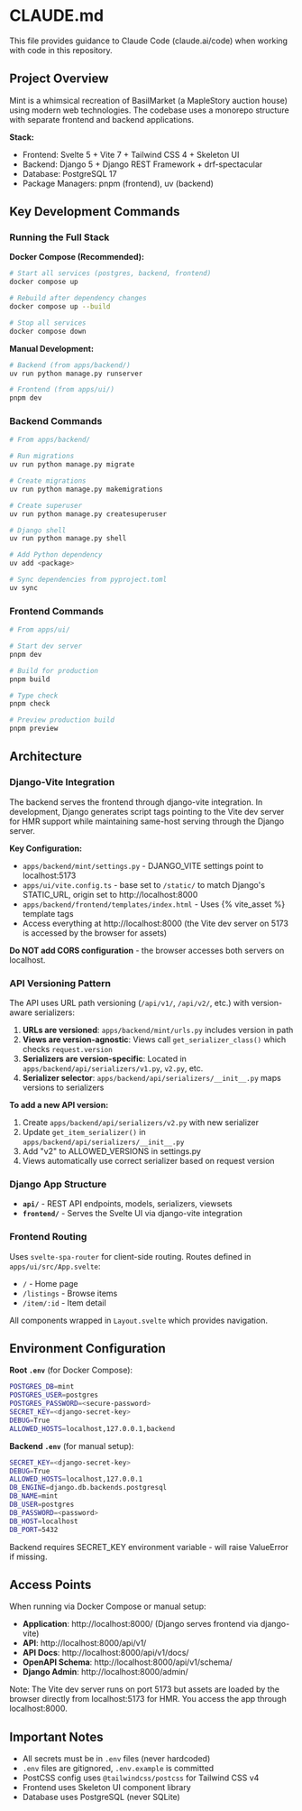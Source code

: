 # CLAUDE.md

This file provides guidance to Claude Code (claude.ai/code) when working with code in this repository.

## Project Overview

Mint is a whimsical recreation of BasilMarket (a MapleStory auction house) using modern web technologies. The codebase uses a monorepo structure with separate frontend and backend applications.

**Stack:**
- Frontend: Svelte 5 + Vite 7 + Tailwind CSS 4 + Skeleton UI
- Backend: Django 5 + Django REST Framework + drf-spectacular
- Database: PostgreSQL 17
- Package Managers: pnpm (frontend), uv (backend)

## Key Development Commands

### Running the Full Stack

**Docker Compose (Recommended):**
```bash
# Start all services (postgres, backend, frontend)
docker compose up

# Rebuild after dependency changes
docker compose up --build

# Stop all services
docker compose down
```

**Manual Development:**
```bash
# Backend (from apps/backend/)
uv run python manage.py runserver

# Frontend (from apps/ui/)
pnpm dev
```

### Backend Commands

```bash
# From apps/backend/

# Run migrations
uv run python manage.py migrate

# Create migrations
uv run python manage.py makemigrations

# Create superuser
uv run python manage.py createsuperuser

# Django shell
uv run python manage.py shell

# Add Python dependency
uv add <package>

# Sync dependencies from pyproject.toml
uv sync
```

### Frontend Commands

```bash
# From apps/ui/

# Start dev server
pnpm dev

# Build for production
pnpm build

# Type check
pnpm check

# Preview production build
pnpm preview
```

## Architecture

### Django-Vite Integration

The backend serves the frontend through django-vite integration. In development, Django generates script tags pointing to the Vite dev server for HMR support while maintaining same-host serving through the Django server.

**Key Configuration:**
- `apps/backend/mint/settings.py` - DJANGO_VITE settings point to localhost:5173
- `apps/ui/vite.config.ts` - base set to `/static/` to match Django's STATIC_URL, origin set to http://localhost:8000
- `apps/backend/frontend/templates/index.html` - Uses {% vite_asset %} template tags
- Access everything at http://localhost:8000 (the Vite dev server on 5173 is accessed by the browser for assets)

**Do NOT add CORS configuration** - the browser accesses both servers on localhost.

### API Versioning Pattern

The API uses URL path versioning (`/api/v1/`, `/api/v2/`, etc.) with version-aware serializers:

1. **URLs are versioned**: `apps/backend/mint/urls.py` includes version in path
2. **Views are version-agnostic**: Views call `get_serializer_class()` which checks `request.version`
3. **Serializers are version-specific**: Located in `apps/backend/api/serializers/v1.py`, `v2.py`, etc.
4. **Serializer selector**: `apps/backend/api/serializers/__init__.py` maps versions to serializers

**To add a new API version:**
1. Create `apps/backend/api/serializers/v2.py` with new serializer
2. Update `get_item_serializer()` in `apps/backend/api/serializers/__init__.py`
3. Add "v2" to ALLOWED_VERSIONS in settings.py
4. Views automatically use correct serializer based on request version

### Django App Structure

- **`api/`** - REST API endpoints, models, serializers, viewsets
- **`frontend/`** - Serves the Svelte UI via django-vite integration

### Frontend Routing

Uses `svelte-spa-router` for client-side routing. Routes defined in `apps/ui/src/App.svelte`:
- `/` - Home page
- `/listings` - Browse items
- `/item/:id` - Item detail

All components wrapped in `Layout.svelte` which provides navigation.

## Environment Configuration

**Root `.env`** (for Docker Compose):
```bash
POSTGRES_DB=mint
POSTGRES_USER=postgres
POSTGRES_PASSWORD=<secure-password>
SECRET_KEY=<django-secret-key>
DEBUG=True
ALLOWED_HOSTS=localhost,127.0.0.1,backend
```

**Backend `.env`** (for manual setup):
```bash
SECRET_KEY=<django-secret-key>
DEBUG=True
ALLOWED_HOSTS=localhost,127.0.0.1
DB_ENGINE=django.db.backends.postgresql
DB_NAME=mint
DB_USER=postgres
DB_PASSWORD=<password>
DB_HOST=localhost
DB_PORT=5432
```

Backend requires SECRET_KEY environment variable - will raise ValueError if missing.

## Access Points

When running via Docker Compose or manual setup:
- **Application**: http://localhost:8000/ (Django serves frontend via django-vite)
- **API**: http://localhost:8000/api/v1/
- **API Docs**: http://localhost:8000/api/v1/docs/
- **OpenAPI Schema**: http://localhost:8000/api/v1/schema/
- **Django Admin**: http://localhost:8000/admin/

Note: The Vite dev server runs on port 5173 but assets are loaded by the browser directly from localhost:5173 for HMR. You access the app through localhost:8000.

## Important Notes

- All secrets must be in `.env` files (never hardcoded)
- `.env` files are gitignored, `.env.example` is committed
- PostCSS config uses `@tailwindcss/postcss` for Tailwind CSS v4
- Frontend uses Skeleton UI component library
- Database uses PostgreSQL (never SQLite)
